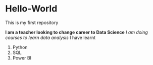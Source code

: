# Hello-World

This is my first repository

**I am a teacher looking to change career to Data Science**
*I am doing courses to learn data analysis*
I have learnt
1. Python
2. SQL
3. Power BI
